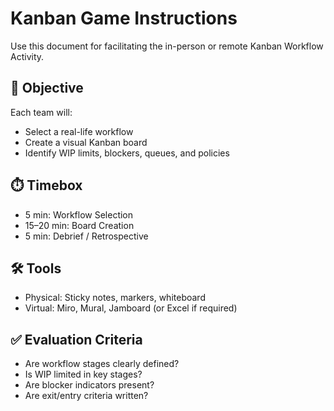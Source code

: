 
# Kanban Game Instructions

Use this document for facilitating the in-person or remote Kanban Workflow Activity.

## 🎯 Objective
Each team will:
- Select a real-life workflow
- Create a visual Kanban board
- Identify WIP limits, blockers, queues, and policies

## ⏱️ Timebox
- 5 min: Workflow Selection
- 15–20 min: Board Creation
- 5 min: Debrief / Retrospective

## 🛠 Tools
- Physical: Sticky notes, markers, whiteboard
- Virtual: Miro, Mural, Jamboard (or Excel if required)

## ✅ Evaluation Criteria
- Are workflow stages clearly defined?
- Is WIP limited in key stages?
- Are blocker indicators present?
- Are exit/entry criteria written?
